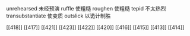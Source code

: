 




unrehearsed 未经预演
ruffle 使粗糙
roughen 使粗糙
tepid 不太热烈
transubstantiate 使变质
outslick 以诡计制胜

[[418]]
[[417]]
[[421]]
[[423]]
[[422]]
[[420]]
[[416]]
[[415]]
[[413]]
[[414]]